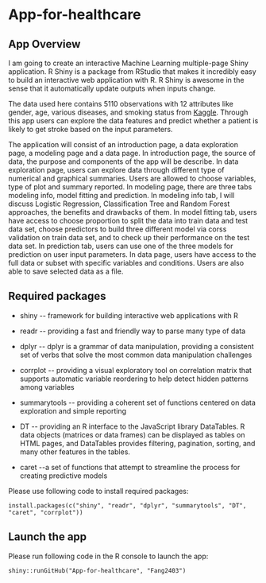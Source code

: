 # App-for-healthcare

## App Overview

I am going to create an interactive Machine Learning multiple-page Shiny application. R Shiny is a package from RStudio that makes it incredibly easy to build an interactive web application with R. R Shiny is awesome in the sense that it automatically update outputs when inputs change.

The data used here contains 5110 observations with 12 attributes like gender, age, various diseases, and smoking status from [Kaggle](https://www.kaggle.com/datasets/fedesoriano/stroke-prediction-dataset). Through this app users can explore the data features and predict whether a patient is likely to get stroke based on the input parameters.

The application will consist of an introduction page, a data exploration page, a modeling page and a data page. In introduction page, the source of data, the purpose and components of the app will be describe. In data exploration page, users can explore data through different type of numerical and graphical summaries. Users are allowed to choose variables, type of plot and summary reported. In modeling page, there are three tabs modeling info, model fitting and prediction. In modeling info tab, I will discuss Logistic Regression, Classification Tree and Random Forest approaches, the benefits and drawbacks of them. In model fitting tab, users have access to choose proportion to split the data into train data and test data set, choose predictors to build three different model via corss validation on train data set, and to check up their performance on the test data set. In prediction tab, users can use one of the three models for prediction on user input parameters. In data page, users have access to the full data or subset with specific variables and conditions. Users are also able to save selected data as a file. 

## Required packages

* shiny -- framework for building interactive web applications with R

* readr -- providing a fast and friendly way to parse many type of data

* dplyr -- dplyr is a grammar of data manipulation, providing a consistent set of verbs that solve the most common data manipulation challenges

* corrplot -- providing a visual exploratory tool on correlation matrix that supports automatic variable reordering to help detect hidden patterns among variables

* summarytools -- providing a coherent set of functions centered on data exploration and simple reporting

* DT -- providing an R interface to the JavaScript library DataTables. R data objects (matrices or data frames) can be displayed as tables on HTML pages, and DataTables provides filtering, pagination, sorting, and many other features in the tables.

* caret --a set of functions that attempt to streamline the process for creating predictive models

Please use following code to install required packages:

`install.packages(c("shiny", "readr", "dplyr", "summarytools", "DT", "caret", "corrplot"))`

## Launch the app

Please run following code in the R console to launch the app:

`shiny::runGitHub("App-for-healthcare", "Fang2403")`
